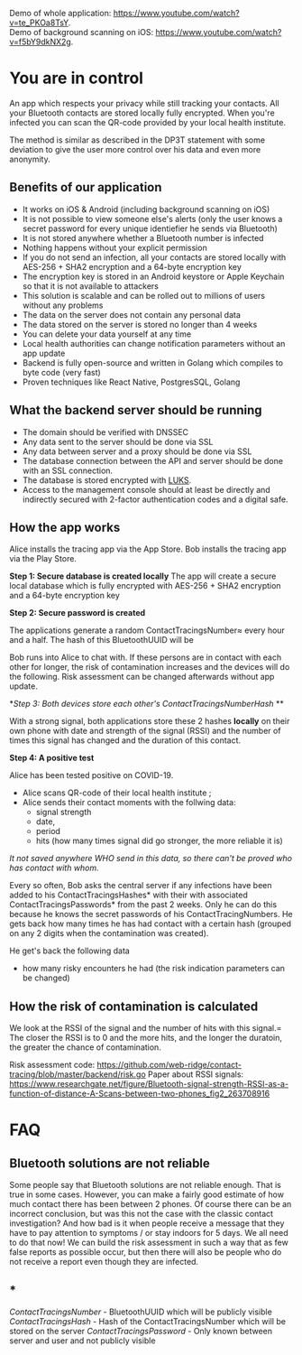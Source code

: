 Demo of whole application: https://www.youtube.com/watch?v=te_PKOa8TsY.  
Demo of background scanning on iOS: https://www.youtube.com/watch?v=f5bY9dkNX2g.  

# You are in control

An app which respects your privacy while still tracking your contacts. All your Bluetooth contacts are stored locally fully encrypted. When you're infected you can scan the QR-code provided by your local health institute.

The method is similar as described in the DP3T statement with some deviation to give the user more control over his data and even more anonymity.

## Benefits of our application

- It works on iOS & Android (including background scanning on iOS)
- It is not possible to view someone else's alerts (only the user knows a secret password for every unique identiefier he sends via Bluetooth)
- It is not stored anywhere whether a Bluetooth number is infected
- Nothing happens without your explicit permission
- If you do not send an infection, all your contacts are stored locally with AES-256 + SHA2 encryption and a 64-byte encryption key
- The encryption key is stored in an Android keystore or Apple Keychain so that it is not available to attackers
- This solution is scalable and can be rolled out to millions of users without any problems
- The data on the server does not contain any personal data
- The data stored on the server is stored no longer than 4 weeks
- You can delete your data yourself at any time
- Local health authorities can change notification parameters without an app update
- Backend is fully open-source and written in Golang which compiles to byte code (very fast)
- Proven techniques like React Native, PostgresSQL, Golang

## What the backend server should be running
- The domain should be verified with DNSSEC
- Any data sent to the server should be done via SSL
- Any data between server and a proxy should be done via SSL
- The database connection between the API and server should be done with an SSL connection.
- The database is stored encrypted with <a href="https://en.wikipedia.org/wiki/Linux_Unified_Key_Setup">LUKS</a>.
- Access to the management console should at least be directly and indirectly secured with 2-factor authentication codes and a digital safe.


## How the app works
Alice installs the tracing app via the App Store.
Bob installs the tracing app via the Play Store.

**Step 1: Secure database is created locally**
The app will create a secure local database which is fully encrypted with AES-256 + SHA2 encryption and a 64-byte encryption key

**Step 2: Secure password is created**

The applications generate a random ContactTracingsNumber≈ every hour and a half. The hash of this BluetoothUUID will be 

Bob runs into Alice to chat with. If these persons are in contact with each other for longer, the risk of contamination increases and the devices will do the following. Risk assessment can be changed afterwards without app update.

**Step 3: Both devices store each other's ContactTracingsNumberHash* **

With a strong signal, both applications store these 2 hashes **locally** on their own phone with date and strength of the signal (RSSI) and the number of times this signal has changed and the duration of this contact.

**Step 4: A positive test**

Alice has been tested positive on COVID-19.
- Alice scans QR-code of their local health institute ;
- Alice sends their contact moments with the follwing data:
  - signal strength
  - date, 
  - period
  - hits (how many times signal did go stronger, the more reliable it is)
  
*It not saved anywhere WHO send in this data, so there can't be proved who has contact with whom.*

Every so often, Bob asks the central server if any infections have been added to his ContactTracingsHashes* with their with associated ContactTracingsPasswords*
 from the past 2 weeks. Only he can do this because he knows the secret passwords of his ContactTracingNumbers.
He gets back how many times he has had contact with a certain hash (grouped on any 2 digits when the contamination was created).

He get's back the following data
- how many risky encounters he had (the risk indication parameters can be changed)

## How the risk of contamination is calculated

We look at the RSSI of the signal and the number of hits with this signal.= The closer the RSSI is to 0 and the more hits, and the longer the duratoin, the greater the chance of contamination.

Risk assessment code: https://github.com/web-ridge/contact-tracing/blob/master/backend/risk.go
Paper about RSSI signals: https://www.researchgate.net/figure/Bluetooth-signal-strength-RSSI-as-a-function-of-distance-A-Scans-between-two-phones_fig2_263708916

# FAQ

## Bluetooth solutions are not reliable
Some people say that Bluetooth solutions are not reliable enough. That is true in some cases. However, you can make a fairly good estimate of how much contact there has been between 2 phones. Of course there can be an incorrect conclusion, but was this not the case with the classic contact investigation? And how bad is it when people receive a message that they have to pay attention to symptoms / or stay indoors for 5 days. We all need to do that now! We can build the risk assessment in such a way that as few false reports as possible occur, but then there will also be people who do not receive a report even though they are infected.


## *
*ContactTracingsNumber* - BluetoothUUID which will be publicly visible
*ContactTracingsHash* - Hash of the ContactTracingsNumber which will be stored on the server
*ContactTracingsPassword* - Only known between server and user and not publicly visible

